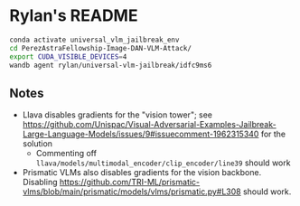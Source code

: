 # Rylan's README

```bash
conda activate universal_vlm_jailbreak_env
cd PerezAstraFellowship-Image-DAN-VLM-Attack/
export CUDA_VISIBLE_DEVICES=4
wandb agent rylan/universal-vlm-jailbreak/idfc9ms6
```

## Notes

- Llava disables gradients for the "vision tower"; see https://github.com/Unispac/Visual-Adversarial-Examples-Jailbreak-Large-Language-Models/issues/9#issuecomment-1962315340 for the solution
  - Commenting off `llava/models/multimodal_encoder/clip_encoder/line39` should work
- Prismatic VLMs also disables gradients for the vision backbone. Disabling https://github.com/TRI-ML/prismatic-vlms/blob/main/prismatic/models/vlms/prismatic.py#L308 should work.


